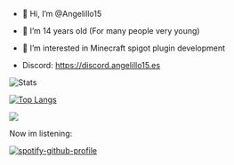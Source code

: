 - 👋 Hi, I’m @Angelillo15
- 🥔 I’m 14 years old (For many people very young)
- 👀 I’m interested in Minecraft spigot plugin development

- Discord: https://discord.angelillo15.es

![Stats](https://github-profile-summary-cards.vercel.app/api/cards/profile-details?username=Angelillo15&theme=radical&hide_border=true)

[![Top Langs](https://github-readme-stats.vercel.app/api/top-langs/?username=Angelillo15&layout=compact&theme=nightowl)](https://angelillo15.es)

![](https://komarev.com/ghpvc/?username=Angelillo15&color=blueviolet)


Now im listening:

[![spotify-github-profile](https://spotify-github-profile.vercel.app/api/view?uid=angelmg5555&cover_image=true&theme=default&bar_color=53b14f&bar_color_cover=false)](https://spotify-github-profile.vercel.app/api/view?uid=angelmg5555&redirect=true)


<!---
Angelillo15/Angelillo15 is a ✨ special ✨ repository because its `README.md` (this file) appears on your GitHub profile.
You can click the Preview link to take a look at your changes.
--->

